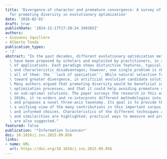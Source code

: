 ```yaml
---
title: 'Divergence of character and premature convergence: A survey of methodologies
  for promoting diversity in evolutionary optimization'
date: '2016-02-01'
draft: true
publishDate: '2024-12-17T17:20:24.349305Z'
authors:
- Giovanni Squillero
- Alberto Tonda
publication_types:
- '2'
abstract: "In the past decades, different evolutionary optimization methodologies\
  \ have been proposed by scholars and exploited by practitioners, in a wide range\
  \ of applications. Each paradigm shows distinctive features, typical advantages,\
  \ and characteristic disadvantages; however, one single problem is shared by almost\
  \ all of them: the ``lack of speciation''. While natural selection favors variations\
  \ toward greater divergence, in artificial evolution candidate solutions do homologize.\
  \ Many authors argued that promoting diversity would be beneficial in evolutionary\
  \ optimization processes, and that it could help avoiding premature convergence\
  \ on sub-optimal solutions. The paper surveys the research in this area up to mid\
  \ 2010s, it re-orders and re-interprets different methodologies into a single framework,\
  \ and proposes a novel three-axis taxonomy. Its goal is to provide the reader with\
  \ a unifying view of the many contributions in this important corpus, allowing comparisons\
  \ and informed choices. Characteristics of the different techniques are discussed,\
  \ and similarities are highlighted; practical ways to measure and promote diversity\
  \ are also suggested."
featured: false
publication: '*Information Sciences*'
doi: 10.1016/j.ins.2015.09.056
links:
- name: URL
  url: https://doi.org/10.1016/j.ins.2015.09.056
---
```


